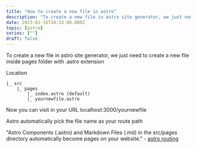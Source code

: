 ```yaml
---
title: "How to create a new file in astro"
description: "To create a new file in astro site generator, we just need to create a new file inside pages folder with .astro extension"
date: 2023-01-16T20:33:00.000Z
topic: [astro]
series: [""]
draft: false
---
```

To create a new file in astro site generator, we just need to create a new file inside pages folder with .astro extension

Location
```
|_ src
    |_ pages
        |_ index.astro (default)
        |_ yournewfile.astro
```

Now you can visit in your URL
localhost:3000/yournewfile

Astro automatically pick the file name as your route path

"Astro Components (.astro) and Markdown Files (.md) in the src/pages directory automatically become pages on your website." - [astro routing](https://docs.astro.build/en/core-concepts/routing/)
